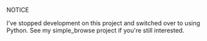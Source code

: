 NOTICE

I've stopped development on this project and switched over to using Python. See my simple_browse project if you're still interested.
